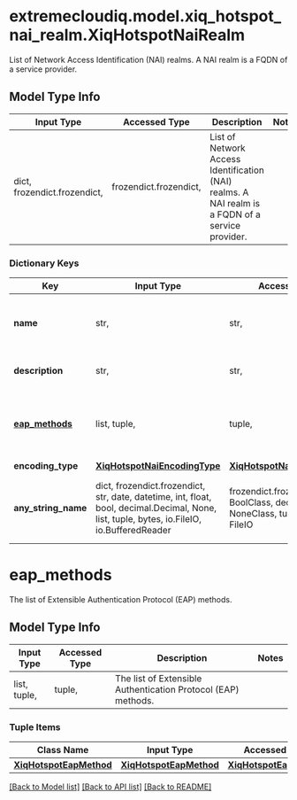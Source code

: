 # extremecloudiq.model.xiq_hotspot_nai_realm.XiqHotspotNaiRealm

List of Network Access Identification (NAI) realms. A NAI realm is a FQDN of a service provider.

## Model Type Info
Input Type | Accessed Type | Description | Notes
------------ | ------------- | ------------- | -------------
dict, frozendict.frozendict,  | frozendict.frozendict,  | List of Network Access Identification (NAI) realms. A NAI realm is a FQDN of a service provider. | 

### Dictionary Keys
Key | Input Type | Accessed Type | Description | Notes
------------ | ------------- | ------------- | ------------- | -------------
**name** | str,  | str,  | The Network Access Identifier (NAI) Realm name | 
**description** | str,  | str,  | The NAI Realm description. | [optional] 
**[eap_methods](#eap_methods)** | list, tuple,  | tuple,  | The list of Extensible Authentication Protocol (EAP) methods. | [optional] 
**encoding_type** | [**XiqHotspotNaiEncodingType**](XiqHotspotNaiEncodingType.md) | [**XiqHotspotNaiEncodingType**](XiqHotspotNaiEncodingType.md) |  | [optional] 
**any_string_name** | dict, frozendict.frozendict, str, date, datetime, int, float, bool, decimal.Decimal, None, list, tuple, bytes, io.FileIO, io.BufferedReader | frozendict.frozendict, str, BoolClass, decimal.Decimal, NoneClass, tuple, bytes, FileIO | any string name can be used but the value must be the correct type | [optional]

# eap_methods

The list of Extensible Authentication Protocol (EAP) methods.

## Model Type Info
Input Type | Accessed Type | Description | Notes
------------ | ------------- | ------------- | -------------
list, tuple,  | tuple,  | The list of Extensible Authentication Protocol (EAP) methods. | 

### Tuple Items
Class Name | Input Type | Accessed Type | Description | Notes
------------- | ------------- | ------------- | ------------- | -------------
[**XiqHotspotEapMethod**](XiqHotspotEapMethod.md) | [**XiqHotspotEapMethod**](XiqHotspotEapMethod.md) | [**XiqHotspotEapMethod**](XiqHotspotEapMethod.md) |  | 

[[Back to Model list]](../../README.md#documentation-for-models) [[Back to API list]](../../README.md#documentation-for-api-endpoints) [[Back to README]](../../README.md)

